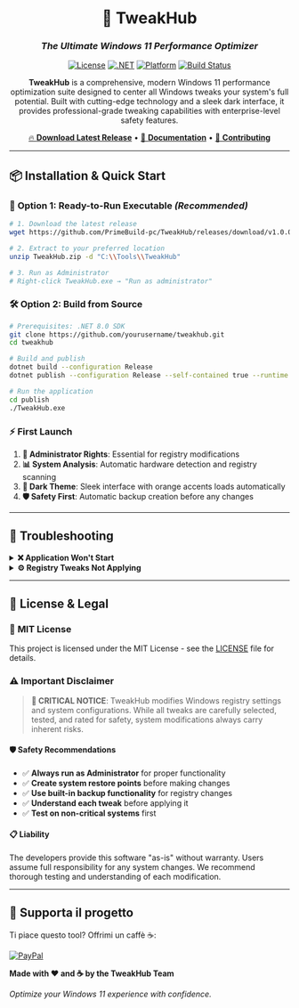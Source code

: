 <div align="center">

# 🚀 TweakHub

### *The Ultimate Windows 11 Performance Optimizer*

[![License](https://img.shields.io/badge/License-MIT-orange.svg)](LICENSE)
[![.NET](https://img.shields.io/badge/.NET-8.0-orange.svg)](https://dotnet.microsoft.com/)
[![Platform](https://img.shields.io/badge/Platform-Windows%2011-orange.svg)](https://www.microsoft.com/windows/)
[![Build Status](https://img.shields.io/badge/Build-Passing-brightgreen.svg)](https://github.com/yourusername/tweakhub)

**TweakHub** is a comprehensive, modern Windows 11 performance optimization suite designed to center all Windows tweaks your system's full potential. Built with cutting-edge technology and a sleek dark interface, it provides professional-grade tweaking capabilities with enterprise-level safety features.

[🔥 **Download Latest Release**](https://github.com/PrimeBuild-pc/TweakHub/releases/tag/v1.0.0) • [📖 **Documentation**](#-documentation) • [🤝 **Contributing**](#-contributing-to-tweakhub)

</div>

---

## 📦 **Installation & Quick Start**

### 🚀 **Option 1: Ready-to-Run Executable** *(Recommended)*

```bash
# 1. Download the latest release
wget https://github.com/PrimeBuild-pc/TweakHub/releases/download/v1.0.0/TweakHub-v1.0.0-win-x64-portable.zip

# 2. Extract to your preferred location
unzip TweakHub.zip -d "C:\\Tools\\TweakHub"

# 3. Run as Administrator
# Right-click TweakHub.exe → "Run as administrator"
```

### 🛠️ **Option 2: Build from Source**

```bash
# Prerequisites: .NET 8.0 SDK
git clone https://github.com/yourusername/tweakhub.git
cd tweakhub

# Build and publish
dotnet build --configuration Release
dotnet publish --configuration Release --self-contained true --runtime win-x64 --output ./publish

# Run the application
cd publish
./TweakHub.exe
```

### ⚡ **First Launch**

1. **🔐 Administrator Rights**: Essential for registry modifications
2. **📊 System Analysis**: Automatic hardware detection and registry scanning
3. **🎨 Dark Theme**: Sleek interface with orange accents loads automatically
4. **🛡️ Safety First**: Automatic backup creation before any changes

---

## 🔧 **Troubleshooting**

<details>
<summary><b>❌ Application Won't Start</b></summary>

### 🔍 **Common Solutions**

* **🔐 Administrator Rights**: Right-click → "Run as administrator"
* **🖥️ Windows Version**: Ensure Windows 10 1809+ or Windows 11
* **🛡️ Antivirus**: Temporarily disable real-time protection
* **🔄 Restart**: Reboot system and try again

</details>

<details>
<summary><b>⚙️ Registry Tweaks Not Applying</b></summary>

### 🔍 **Diagnostic Steps**

* **🔐 Permissions**: Verify Administrator privileges
* **🛡️ Security Software**: Check antivirus registry protection
* **🔄 Restart Required**: Some tweaks need system restart
* **📋 Compatibility**: Ensure Windows version compatibility

</details>

---

## 📜 **License & Legal**

### 📄 **MIT License**

This project is licensed under the MIT License - see the [LICENSE](LICENSE) file for details.

### ⚠️ **Important Disclaimer**

> **🚨 CRITICAL NOTICE**: TweakHub modifies Windows registry settings and system configurations. While all tweaks are carefully selected, tested, and rated for safety, system modifications always carry inherent risks.

#### 🛡️ **Safety Recommendations**

* ✅ **Always run as Administrator** for proper functionality
* ✅ **Create system restore points** before making changes
* ✅ **Use built-in backup functionality** for registry changes
* ✅ **Understand each tweak** before applying it
* ✅ **Test on non-critical systems** first

#### 📋 **Liability**

The developers provide this software "as-is" without warranty. Users assume full responsibility for any system changes. We recommend thorough testing and understanding of each modification.

---

## 💖 Supporta il progetto

Ti piace questo tool? Offrimi un caffè ☕:

[![PayPal](https://img.shields.io/badge/Supporta%20su-PayPal-blue?logo=paypal)](https://paypal.me/PrimeBuildOfficial?country.x=IT&locale.x=it_IT)

**Made with ❤️ and ☕ by the TweakHub Team**

*Optimize your Windows 11 experience with confidence.*
